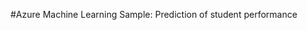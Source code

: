 <properties title="Azure Machine Learning Sample: Prediction of student performance" pageTitle="Machine Learning Sample: Predict student performance | Azure" description="Azure Machine Learning Sample: Prediction of student performance" metaKeywords="" services="" solutions="" documentationCenter="" authors="" videoId="" scriptId="" />

#Azure Machine Learning Sample: Prediction of student performance
